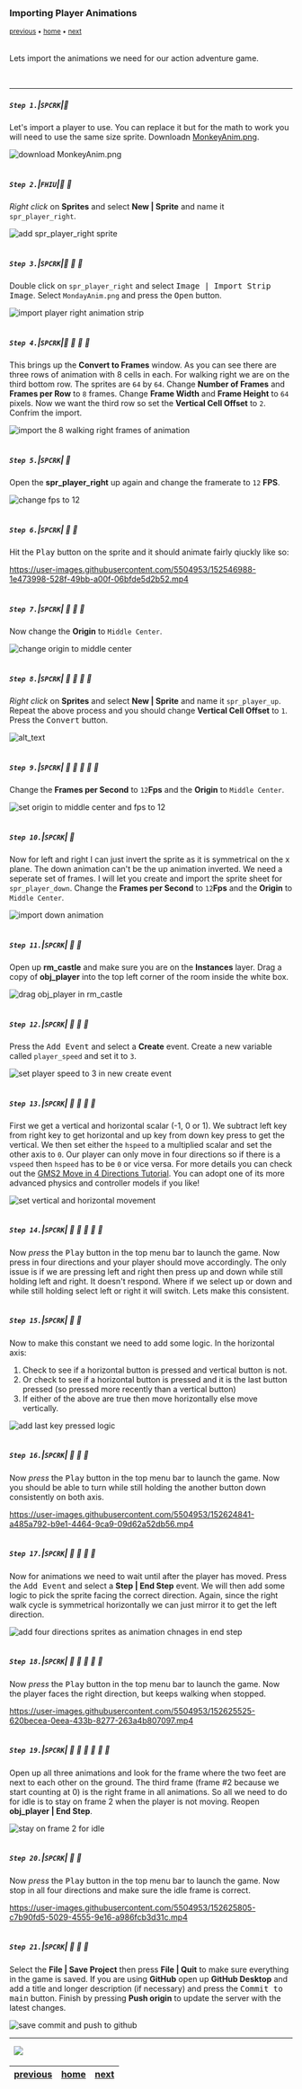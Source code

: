 <img src="https://via.placeholder.com/1000x4/45D7CA/45D7CA" alt="drawing" height="4px"/>

### Importing Player Animations

<sub>[previous](../room-size/README.md#user-content-room-size) • [home](../README.md#user-content-gms2-ue4-space-rocks) • [next](../collision-volume/README.md#user-content-creating-collision-volume-in-room)</sub>

<img src="https://via.placeholder.com/1000x4/45D7CA/45D7CA" alt="drawing" height="4px"/>

Lets import the animations we need for our action adventure game.

<br>

---


##### `Step 1.`\|`SPCRK`|:small_blue_diamond:

Let's import a player to use. You can replace it but for the math to work you will need to use the same size sprite.  Downloadn [MonkeyAnim.png](images/MonkeyAnim.png).

![download MonkeyAnim.png](images/MonkeyAnim.png)

<img src="https://via.placeholder.com/500x2/45D7CA/45D7CA" alt="drawing" height="2px" alt = ""/>

##### `Step 2.`\|`FHIU`|:small_blue_diamond: :small_blue_diamond: 

*Right click* on **Sprites** and select **New | Sprite** and name it `spr_player_right`.

![add spr_player_right sprite](images/sprPR.png)

<img src="https://via.placeholder.com/500x2/45D7CA/45D7CA" alt="drawing" height="2px" alt = ""/>

##### `Step 3.`\|`SPCRK`|:small_blue_diamond: :small_blue_diamond: :small_blue_diamond:

Double click on `spr_player_right` and select <kbd>Image | Import Strip Image</kbd>. Select `MondayAnim.png` and press the <kbd>Open</kbd> button.

![import player right animation strip](images/importStripImage.png)

<img src="https://via.placeholder.com/500x2/45D7CA/45D7CA" alt="drawing" height="2px" alt = ""/>

##### `Step 4.`\|`SPCRK`|:small_blue_diamond: :small_blue_diamond: :small_blue_diamond: :small_blue_diamond:

This brings up the **Convert to Frames** window.  As you can see there are three rows of animation with 8 cells in each.  For walking right we are on the third bottom row.  The sprites are `64` by `64`.  Change **Number of Frames** and **Frames per Row** to `8` frames.  Change **Frame Width** and **Frame Height** to `64` pixels.  Now we want the third row so set the **Vertical Cell Offset** to `2`. Confrim the import.

![import the 8 walking right frames of animation](images/convertToFrames.png)

<img src="https://via.placeholder.com/500x2/45D7CA/45D7CA" alt="drawing" height="2px" alt = ""/>

##### `Step 5.`\|`SPCRK`| :small_orange_diamond:

Open the **spr_player_right** up again and change the framerate to `12` **FPS**.

![change fps to 12](images/playerrfps.png)

<img src="https://via.placeholder.com/500x2/45D7CA/45D7CA" alt="drawing" height="2px" alt = ""/>

##### `Step 6.`\|`SPCRK`| :small_orange_diamond: :small_blue_diamond:

Hit the <kbd>Play</kbd> button on the sprite and it should animate fairly qiuckly like so:

https://user-images.githubusercontent.com/5504953/152546988-1e473998-528f-49bb-a00f-06bfde5d2b52.mp4

<img src="https://via.placeholder.com/500x2/45D7CA/45D7CA" alt="drawing" height="2px" alt = ""/>

##### `Step 7.`\|`SPCRK`| :small_orange_diamond: :small_blue_diamond: :small_blue_diamond:

Now change the **Origin** to `Middle Center`.

![change origin to middle center](images/middleCenter.png)

<img src="https://via.placeholder.com/500x2/45D7CA/45D7CA" alt="drawing" height="2px" alt = ""/>

##### `Step 8.`\|`SPCRK`| :small_orange_diamond: :small_blue_diamond: :small_blue_diamond: :small_blue_diamond:

*Right click* on **Sprites** and select **New | Sprite** and name it `spr_player_up`. Repeat the above process and you should change **Vertical Cell Offset** to `1`. Press the <kbd>Convert</kbd> button.

![alt_text](images/spr_player_up.png)

<img src="https://via.placeholder.com/500x2/45D7CA/45D7CA" alt="drawing" height="2px" alt = ""/>

##### `Step 9.`\|`SPCRK`| :small_orange_diamond: :small_blue_diamond: :small_blue_diamond: :small_blue_diamond: :small_blue_diamond:

Change the **Frames per Second** to `12`**Fps** and the **Origin** to `Middle Center`.

![set origin to middle center and fps to 12](images/fpsOriginPUp.png)

<img src="https://via.placeholder.com/500x2/45D7CA/45D7CA" alt="drawing" height="2px" alt = ""/>

##### `Step 10.`\|`SPCRK`| :large_blue_diamond:

Now for left and right I can just invert the sprite as it is symmetrical on the x plane.  The down animation can't be the up animation inverted.  We need a seperate set of frames.  I will let you create and import the sprite sheet for `spr_player_down`. Change the **Frames per Second** to `12`**Fps** and the **Origin** to `Middle Center`.

![import down animation](images/playerDown.png)

<img src="https://via.placeholder.com/500x2/45D7CA/45D7CA" alt="drawing" height="2px" alt = ""/>

##### `Step 11.`\|`SPCRK`| :large_blue_diamond: :small_blue_diamond: 

Open up **rm_castle** and make sure you are on the **Instances** layer.  Drag a copy of **obj_player** into the top left corner of the room inside the white box.

![drag obj_player in rm_castle](images/p1InRoom.png)

<img src="https://via.placeholder.com/500x2/45D7CA/45D7CA" alt="drawing" height="2px" alt = ""/>


##### `Step 12.`\|`SPCRK`| :large_blue_diamond: :small_blue_diamond: :small_blue_diamond: 

Press the <kbd>Add Event</kbd> and select a **Create** event. Create a new variable called `player_speed` and set it to `3`.

![set player speed to 3 in new create event](images/createPlayerSpeed.png)

<img src="https://via.placeholder.com/500x2/45D7CA/45D7CA" alt="drawing" height="2px" alt = ""/>

##### `Step 13.`\|`SPCRK`| :large_blue_diamond: :small_blue_diamond: :small_blue_diamond:  :small_blue_diamond: 

First we get a vertical and horizontal scalar (-1, 0 or 1).  We subtract left key from right key to get horizontal and up key from down key press to get the vertical.  We then set either the `hspeed` to a multiplied scalar and set the other axis to `0`.  Our player can only move in four directions so if there is a `vspeed` then `hspeed` has to be `0` or vice versa. For more details you can check out the [GMS2 Move in 4 Directions Tutorial](https://github.com/maubanel/GMS2-4-Directions). You can adopt one of its more advanced physics and controller models if you like!

![set vertical and horizontal movement](images/pStepMovement.png)

<img src="https://via.placeholder.com/500x2/45D7CA/45D7CA" alt="drawing" height="2px" alt = ""/>

##### `Step 14.`\|`SPCRK`| :large_blue_diamond: :small_blue_diamond: :small_blue_diamond: :small_blue_diamond:  :small_blue_diamond: 

Now *press* the <kbd>Play</kbd> button in the top menu bar to launch the game. Now press in four directions and your player should move accordingly.  The only issue is if we are pressing left and right then press up and down while still holding left and right.  It doesn't respond.  Where if we select up or down and while still holding select left or right it will switch.  Lets make this consistent.

<img src="https://via.placeholder.com/500x2/45D7CA/45D7CA" alt="drawing" height="2px" alt = ""/>

##### `Step 15.`\|`SPCRK`| :large_blue_diamond: :small_orange_diamond: 

Now to make this constant we need to add some logic. In the horizontal axis:

1. Check to see if a horizontal button is pressed and vertical button is not.
2. Or check to see if a horizontal button is pressed and it is the last button pressed (so pressed more recently than a vertical button)
3.  If either of the above are true then move horizontally else move vertically.

![add last key pressed logic](images/CheckForLastKey.png)

<img src="https://via.placeholder.com/500x2/45D7CA/45D7CA" alt="drawing" height="2px" alt = ""/>

##### `Step 16.`\|`SPCRK`| :large_blue_diamond: :small_orange_diamond:   :small_blue_diamond: 

Now *press* the <kbd>Play</kbd> button in the top menu bar to launch the game. Now you should be able to turn while still holding the another button down consistently on both axis.

https://user-images.githubusercontent.com/5504953/152624841-a485a792-b9e1-4464-9ca9-09d62a52db56.mp4

<img src="https://via.placeholder.com/500x2/45D7CA/45D7CA" alt="drawing" height="2px" alt = ""/>

##### `Step 17.`\|`SPCRK`| :large_blue_diamond: :small_orange_diamond: :small_blue_diamond: :small_blue_diamond:

Now for animations we need to wait until after the player has moved.  Press the <kbd>Add Event</kbd> and select a **Step | End Step** event. We will then add some logic to pick the sprite facing the correct direction.  Again, since the right walk cycle is symmetrical horizontally we can just mirror it to get the left direction.

![add four directions sprites as animation chnages in end step](images/FourAnimations.png)

<img src="https://via.placeholder.com/500x2/45D7CA/45D7CA" alt="drawing" height="2px" alt = ""/>

##### `Step 18.`\|`SPCRK`| :large_blue_diamond: :small_orange_diamond: :small_blue_diamond: :small_blue_diamond: :small_blue_diamond:

Now *press* the <kbd>Play</kbd> button in the top menu bar to launch the game. Now the player faces the right direction, but keeps walking when stopped.

https://user-images.githubusercontent.com/5504953/152625525-620becea-0eea-433b-8277-263a4b807097.mp4

<img src="https://via.placeholder.com/500x2/45D7CA/45D7CA" alt="drawing" height="2px" alt = ""/>

##### `Step 19.`\|`SPCRK`| :large_blue_diamond: :small_orange_diamond: :small_blue_diamond: :small_blue_diamond: :small_blue_diamond: :small_blue_diamond:

Open up all three animations and look for the frame where the two feet are next to each other on the ground.  The third frame (frame #2 because we start counting at 0) is the right frame in all animations.  So all we need to do for idle is to stay on frame 2 when the player is not moving.  Reopen **obj_player | End Step**.

![stay on frame 2 for idle](images/stayOn2.png)

<img src="https://via.placeholder.com/500x2/45D7CA/45D7CA" alt="drawing" height="2px" alt = ""/>

##### `Step 20.`\|`SPCRK`| :large_blue_diamond: :large_blue_diamond:

Now *press* the <kbd>Play</kbd> button in the top menu bar to launch the game. Now stop in all four directions and make sure the idle frame is correct.

https://user-images.githubusercontent.com/5504953/152625805-c7b90fd5-5029-4555-9e16-a986fcb3d31c.mp4

<img src="https://via.placeholder.com/500x2/45D7CA/45D7CA" alt="drawing" height="2px" alt = ""/>


##### `Step 21.`\|`SPCRK`| :large_blue_diamond: :large_blue_diamond: :small_blue_diamond:


Select the **File | Save Project** then press **File | Quit** to make sure everything in the game is saved. If you are using **GitHub** open up **GitHub Desktop** and add a title and longer description (if necessary) and press the <kbd>Commit to main</kbd> button. Finish by pressing **Push origin** to update the server with the latest changes.

![save commit and push to github](images/github.png)

___


<img src="https://via.placeholder.com/1000x4/dba81a/dba81a" alt="drawing" height="4px" alt = ""/>

<img src="https://via.placeholder.com/1000x100/45D7CA/000000/?text=Next Up - Collision Volumes">

<img src="https://via.placeholder.com/1000x4/dba81a/dba81a" alt="drawing" height="4px" alt = ""/>

| [previous](../room-size/README.md#user-content-room-size)| [home](../README.md#user-content-gms2-ue4-space-rocks) | [next](../collision-volume/README.md#user-content-creating-collision-volume-in-room)|
|---|---|---|
